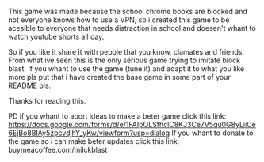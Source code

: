 This game was made because the school chrome books are blocked and not everyone knows how to use a VPN,
so i created this game to be acesible to everyone that needs distraction in school and doesen't whant to watch youtube shorts all day.

So if you like it share it with pepole that you know, clamates and friends.
From what ive seen this is the only serious game trying to imitate block blast. 
If you whant to use the game (tune it) and adapt it to what you like more pls put that i have created the base game in some part of your README pls.

Thanks for reading this.

PD if you whant to aport ideas to make a beter game click this link: https://docs.google.com/forms/d/e/1FAIpQLSfhclC8KJ3Ce7V5qu0G8yLiiCe6EjBo8BIAy5zpcvdjhY_yKw/viewform?usp=dialog 
If you whant to donate to the game so i can make beter updates click this link: buymeacoffee.com/milckblast 
